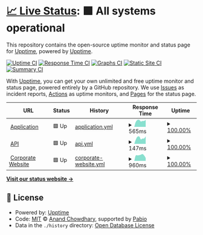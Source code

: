 # [📈 Live Status](https://status.rookoo.ai): <!--live status--> **🟩 All systems operational**

This repository contains the open-source uptime monitor and status page for [Upptime](https://upptime.js.org), powered by [Upptime](https://github.com/upptime/upptime).

[![Uptime CI](https://github.com/rookoo-ai/statuspage/workflows/Uptime%20CI/badge.svg)](https://github.com/rookoo-ai/statuspage/actions?query=workflow%3A%22Uptime+CI%22)
[![Response Time CI](https://github.com/rookoo-ai/statuspage/workflows/Response%20Time%20CI/badge.svg)](https://github.com/rookoo-ai/statuspage/actions?query=workflow%3A%22Response+Time+CI%22)
[![Graphs CI](https://github.com/rookoo-ai/statuspage/workflows/Graphs%20CI/badge.svg)](https://github.com/rookoo-ai/statuspage/actions?query=workflow%3A%22Graphs+CI%22)
[![Static Site CI](https://github.com/rookoo-ai/statuspage/workflows/Static%20Site%20CI/badge.svg)](https://github.com/rookoo-ai/statuspage/actions?query=workflow%3A%22Static+Site+CI%22)
[![Summary CI](https://github.com/rookoo-ai/statuspage/workflows/Summary%20CI/badge.svg)](https://github.com/rookoo-ai/statuspage/actions?query=workflow%3A%22Summary+CI%22)

With [Upptime](https://upptime.js.org), you can get your own unlimited and free uptime monitor and status page, powered entirely by a GitHub repository. We use [Issues](https://github.com/upptime/upptime/issues) as incident reports, [Actions](https://github.com/rookoo-ai/statuspage/actions) as uptime monitors, and [Pages](https://status.rookoo.ai) for the status page.

<!--start: status pages-->
<!-- This summary is generated by Upptime (https://github.com/upptime/upptime) -->
<!-- Do not edit this manually, your changes will be overwritten -->
<!-- prettier-ignore -->
| URL | Status | History | Response Time | Uptime |
| --- | ------ | ------- | ------------- | ------ |
| <img alt="" src="https://icons.duckduckgo.com/ip3/app.rookoo.ai.ico" height="13"> [Application](https://app.rookoo.ai/api) | 🟩 Up | [application.yml](https://github.com/rookoo-ai/statuspage/commits/HEAD/history/application.yml) | <details><summary><img alt="Response time graph" src="./graphs/application/response-time-week.png" height="20"> 565ms</summary><br><a href="https://status.rookoo.ai/history/application"><img alt="Response time 507" src="https://img.shields.io/endpoint?url=https%3A%2F%2Fraw.githubusercontent.com%2Frookoo-ai%2Fstatuspage%2FHEAD%2Fapi%2Fapplication%2Fresponse-time.json"></a><br><a href="https://status.rookoo.ai/history/application"><img alt="24-hour response time 486" src="https://img.shields.io/endpoint?url=https%3A%2F%2Fraw.githubusercontent.com%2Frookoo-ai%2Fstatuspage%2FHEAD%2Fapi%2Fapplication%2Fresponse-time-day.json"></a><br><a href="https://status.rookoo.ai/history/application"><img alt="7-day response time 565" src="https://img.shields.io/endpoint?url=https%3A%2F%2Fraw.githubusercontent.com%2Frookoo-ai%2Fstatuspage%2FHEAD%2Fapi%2Fapplication%2Fresponse-time-week.json"></a><br><a href="https://status.rookoo.ai/history/application"><img alt="30-day response time 493" src="https://img.shields.io/endpoint?url=https%3A%2F%2Fraw.githubusercontent.com%2Frookoo-ai%2Fstatuspage%2FHEAD%2Fapi%2Fapplication%2Fresponse-time-month.json"></a><br><a href="https://status.rookoo.ai/history/application"><img alt="1-year response time 508" src="https://img.shields.io/endpoint?url=https%3A%2F%2Fraw.githubusercontent.com%2Frookoo-ai%2Fstatuspage%2FHEAD%2Fapi%2Fapplication%2Fresponse-time-year.json"></a></details> | <details><summary><a href="https://status.rookoo.ai/history/application">100.00%</a></summary><a href="https://status.rookoo.ai/history/application"><img alt="All-time uptime 99.96%" src="https://img.shields.io/endpoint?url=https%3A%2F%2Fraw.githubusercontent.com%2Frookoo-ai%2Fstatuspage%2FHEAD%2Fapi%2Fapplication%2Fuptime.json"></a><br><a href="https://status.rookoo.ai/history/application"><img alt="24-hour uptime 100.00%" src="https://img.shields.io/endpoint?url=https%3A%2F%2Fraw.githubusercontent.com%2Frookoo-ai%2Fstatuspage%2FHEAD%2Fapi%2Fapplication%2Fuptime-day.json"></a><br><a href="https://status.rookoo.ai/history/application"><img alt="7-day uptime 100.00%" src="https://img.shields.io/endpoint?url=https%3A%2F%2Fraw.githubusercontent.com%2Frookoo-ai%2Fstatuspage%2FHEAD%2Fapi%2Fapplication%2Fuptime-week.json"></a><br><a href="https://status.rookoo.ai/history/application"><img alt="30-day uptime 100.00%" src="https://img.shields.io/endpoint?url=https%3A%2F%2Fraw.githubusercontent.com%2Frookoo-ai%2Fstatuspage%2FHEAD%2Fapi%2Fapplication%2Fuptime-month.json"></a><br><a href="https://status.rookoo.ai/history/application"><img alt="1-year uptime 99.96%" src="https://img.shields.io/endpoint?url=https%3A%2F%2Fraw.githubusercontent.com%2Frookoo-ai%2Fstatuspage%2FHEAD%2Fapi%2Fapplication%2Fuptime-year.json"></a></details>
| <img alt="" src="https://icons.duckduckgo.com/ip3/app.rookoo.ai.ico" height="13"> [API](https://app.rookoo.ai/api) | 🟩 Up | [api.yml](https://github.com/rookoo-ai/statuspage/commits/HEAD/history/api.yml) | <details><summary><img alt="Response time graph" src="./graphs/api/response-time-week.png" height="20"> 147ms</summary><br><a href="https://status.rookoo.ai/history/api"><img alt="Response time 140" src="https://img.shields.io/endpoint?url=https%3A%2F%2Fraw.githubusercontent.com%2Frookoo-ai%2Fstatuspage%2FHEAD%2Fapi%2Fapi%2Fresponse-time.json"></a><br><a href="https://status.rookoo.ai/history/api"><img alt="24-hour response time 155" src="https://img.shields.io/endpoint?url=https%3A%2F%2Fraw.githubusercontent.com%2Frookoo-ai%2Fstatuspage%2FHEAD%2Fapi%2Fapi%2Fresponse-time-day.json"></a><br><a href="https://status.rookoo.ai/history/api"><img alt="7-day response time 147" src="https://img.shields.io/endpoint?url=https%3A%2F%2Fraw.githubusercontent.com%2Frookoo-ai%2Fstatuspage%2FHEAD%2Fapi%2Fapi%2Fresponse-time-week.json"></a><br><a href="https://status.rookoo.ai/history/api"><img alt="30-day response time 150" src="https://img.shields.io/endpoint?url=https%3A%2F%2Fraw.githubusercontent.com%2Frookoo-ai%2Fstatuspage%2FHEAD%2Fapi%2Fapi%2Fresponse-time-month.json"></a><br><a href="https://status.rookoo.ai/history/api"><img alt="1-year response time 141" src="https://img.shields.io/endpoint?url=https%3A%2F%2Fraw.githubusercontent.com%2Frookoo-ai%2Fstatuspage%2FHEAD%2Fapi%2Fapi%2Fresponse-time-year.json"></a></details> | <details><summary><a href="https://status.rookoo.ai/history/api">100.00%</a></summary><a href="https://status.rookoo.ai/history/api"><img alt="All-time uptime 99.96%" src="https://img.shields.io/endpoint?url=https%3A%2F%2Fraw.githubusercontent.com%2Frookoo-ai%2Fstatuspage%2FHEAD%2Fapi%2Fapi%2Fuptime.json"></a><br><a href="https://status.rookoo.ai/history/api"><img alt="24-hour uptime 100.00%" src="https://img.shields.io/endpoint?url=https%3A%2F%2Fraw.githubusercontent.com%2Frookoo-ai%2Fstatuspage%2FHEAD%2Fapi%2Fapi%2Fuptime-day.json"></a><br><a href="https://status.rookoo.ai/history/api"><img alt="7-day uptime 100.00%" src="https://img.shields.io/endpoint?url=https%3A%2F%2Fraw.githubusercontent.com%2Frookoo-ai%2Fstatuspage%2FHEAD%2Fapi%2Fapi%2Fuptime-week.json"></a><br><a href="https://status.rookoo.ai/history/api"><img alt="30-day uptime 100.00%" src="https://img.shields.io/endpoint?url=https%3A%2F%2Fraw.githubusercontent.com%2Frookoo-ai%2Fstatuspage%2FHEAD%2Fapi%2Fapi%2Fuptime-month.json"></a><br><a href="https://status.rookoo.ai/history/api"><img alt="1-year uptime 99.96%" src="https://img.shields.io/endpoint?url=https%3A%2F%2Fraw.githubusercontent.com%2Frookoo-ai%2Fstatuspage%2FHEAD%2Fapi%2Fapi%2Fuptime-year.json"></a></details>
| <img alt="" src="https://icons.duckduckgo.com/ip3/rookoo.ai.ico" height="13"> [Corporate Website](https://rookoo.ai/) | 🟩 Up | [corporate-website.yml](https://github.com/rookoo-ai/statuspage/commits/HEAD/history/corporate-website.yml) | <details><summary><img alt="Response time graph" src="./graphs/corporate-website/response-time-week.png" height="20"> 960ms</summary><br><a href="https://status.rookoo.ai/history/corporate-website"><img alt="Response time 659" src="https://img.shields.io/endpoint?url=https%3A%2F%2Fraw.githubusercontent.com%2Frookoo-ai%2Fstatuspage%2FHEAD%2Fapi%2Fcorporate-website%2Fresponse-time.json"></a><br><a href="https://status.rookoo.ai/history/corporate-website"><img alt="24-hour response time 912" src="https://img.shields.io/endpoint?url=https%3A%2F%2Fraw.githubusercontent.com%2Frookoo-ai%2Fstatuspage%2FHEAD%2Fapi%2Fcorporate-website%2Fresponse-time-day.json"></a><br><a href="https://status.rookoo.ai/history/corporate-website"><img alt="7-day response time 960" src="https://img.shields.io/endpoint?url=https%3A%2F%2Fraw.githubusercontent.com%2Frookoo-ai%2Fstatuspage%2FHEAD%2Fapi%2Fcorporate-website%2Fresponse-time-week.json"></a><br><a href="https://status.rookoo.ai/history/corporate-website"><img alt="30-day response time 871" src="https://img.shields.io/endpoint?url=https%3A%2F%2Fraw.githubusercontent.com%2Frookoo-ai%2Fstatuspage%2FHEAD%2Fapi%2Fcorporate-website%2Fresponse-time-month.json"></a><br><a href="https://status.rookoo.ai/history/corporate-website"><img alt="1-year response time 703" src="https://img.shields.io/endpoint?url=https%3A%2F%2Fraw.githubusercontent.com%2Frookoo-ai%2Fstatuspage%2FHEAD%2Fapi%2Fcorporate-website%2Fresponse-time-year.json"></a></details> | <details><summary><a href="https://status.rookoo.ai/history/corporate-website">100.00%</a></summary><a href="https://status.rookoo.ai/history/corporate-website"><img alt="All-time uptime 99.96%" src="https://img.shields.io/endpoint?url=https%3A%2F%2Fraw.githubusercontent.com%2Frookoo-ai%2Fstatuspage%2FHEAD%2Fapi%2Fcorporate-website%2Fuptime.json"></a><br><a href="https://status.rookoo.ai/history/corporate-website"><img alt="24-hour uptime 100.00%" src="https://img.shields.io/endpoint?url=https%3A%2F%2Fraw.githubusercontent.com%2Frookoo-ai%2Fstatuspage%2FHEAD%2Fapi%2Fcorporate-website%2Fuptime-day.json"></a><br><a href="https://status.rookoo.ai/history/corporate-website"><img alt="7-day uptime 100.00%" src="https://img.shields.io/endpoint?url=https%3A%2F%2Fraw.githubusercontent.com%2Frookoo-ai%2Fstatuspage%2FHEAD%2Fapi%2Fcorporate-website%2Fuptime-week.json"></a><br><a href="https://status.rookoo.ai/history/corporate-website"><img alt="30-day uptime 100.00%" src="https://img.shields.io/endpoint?url=https%3A%2F%2Fraw.githubusercontent.com%2Frookoo-ai%2Fstatuspage%2FHEAD%2Fapi%2Fcorporate-website%2Fuptime-month.json"></a><br><a href="https://status.rookoo.ai/history/corporate-website"><img alt="1-year uptime 99.96%" src="https://img.shields.io/endpoint?url=https%3A%2F%2Fraw.githubusercontent.com%2Frookoo-ai%2Fstatuspage%2FHEAD%2Fapi%2Fcorporate-website%2Fuptime-year.json"></a></details>

<!--end: status pages-->

[**Visit our status website →**](https://status.rookoo.ai)

## 📄 License

- Powered by: [Upptime](https://github.com/upptime/upptime)
- Code: [MIT](./LICENSE) © [Anand Chowdhary](https://anandchowdhary.com), supported by [Pabio](https://pabio.com)
- Data in the `./history` directory: [Open Database License](https://opendatacommons.org/licenses/odbl/1-0/)
